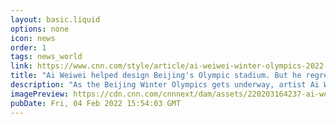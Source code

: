```yaml
---
layout: basic.liquid
options: none
icon: news
order: 1
tags: news_world
link: https://www.cnn.com/style/article/ai-weiwei-winter-olympics-2022-christiane-amanpour/index.html
title: "Ai Weiwei helped design Beijing's Olympic stadium. But he regrets how it's being used today"
description: "As the Beijing Winter Olympics gets underway, artist Ai Weiwei is once again criticizing China's ruling Communist Party -- and the International Olympic Committee (IOC), which he said is \"ignoring\" the safety of the country's athletes by prioritizing business and \"standing next to the authoritarians.\""
imagePreview: https://cdn.cnn.com/cnnnext/dam/assets/220203164237-ai-weiwei-2021-restricted-video-synd-2.jpg
pubDate: Fri, 04 Feb 2022 15:54:03 GMT
---
```

